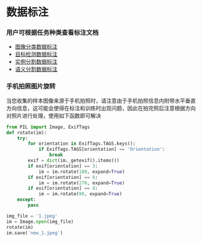 # 数据标注

### 用户可根据任务种类查看标注文档
- [图像分类数据标注](classification.md)
- [目标检测数据标注](object_detection.md)
- [实例分割数据标注](instance_segmentation.md)
- [语义分割数据标注](semantic_segmentation.md)

### 手机拍照图片旋转

当您收集的样本图像来源于手机拍照时，请注意由于手机拍照信息内附带水平垂直方向信息，这可能会使得在标注和训练时出现问题，因此在拍完照后注意根据方向对照片进行处理，使用如下函数即可解决
```python
from PIL import Image, ExifTags
def rotate(im):
    try:
        for orientation in ExifTags.TAGS.keys():
            if ExifTags.TAGS[orientation] == 'Orientation':
                break
        exif = dict(im._getexif().items())
        if exif[orientation] == 3:
            im = im.rotate(180, expand=True)
        if exif[orientation] == 6:
            im = im.rotate(270, expand=True)
        if exif[orientation] == 8:
            im = im.rotate(90, expand=True)
    except:
        pass

img_file = '1.jpeg'
im = Image.open(img_file)
rotate(im)
im.save('new_1.jpeg')
```

